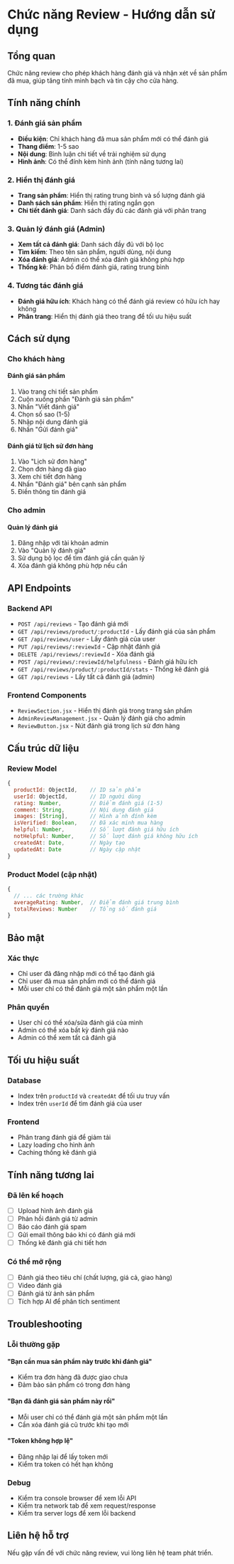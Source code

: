 # Chức năng Review - Hướng dẫn sử dụng

## Tổng quan
Chức năng review cho phép khách hàng đánh giá và nhận xét về sản phẩm đã mua, giúp tăng tính minh bạch và tin cậy cho cửa hàng.

## Tính năng chính

### 1. Đánh giá sản phẩm
- **Điều kiện**: Chỉ khách hàng đã mua sản phẩm mới có thể đánh giá
- **Thang điểm**: 1-5 sao
- **Nội dung**: Bình luận chi tiết về trải nghiệm sử dụng
- **Hình ảnh**: Có thể đính kèm hình ảnh (tính năng tương lai)

### 2. Hiển thị đánh giá
- **Trang sản phẩm**: Hiển thị rating trung bình và số lượng đánh giá
- **Danh sách sản phẩm**: Hiển thị rating ngắn gọn
- **Chi tiết đánh giá**: Danh sách đầy đủ các đánh giá với phân trang

### 3. Quản lý đánh giá (Admin)
- **Xem tất cả đánh giá**: Danh sách đầy đủ với bộ lọc
- **Tìm kiếm**: Theo tên sản phẩm, người dùng, nội dung
- **Xóa đánh giá**: Admin có thể xóa đánh giá không phù hợp
- **Thống kê**: Phân bố điểm đánh giá, rating trung bình

### 4. Tương tác đánh giá
- **Đánh giá hữu ích**: Khách hàng có thể đánh giá review có hữu ích hay không
- **Phân trang**: Hiển thị đánh giá theo trang để tối ưu hiệu suất

## Cách sử dụng

### Cho khách hàng

#### Đánh giá sản phẩm
1. Vào trang chi tiết sản phẩm
2. Cuộn xuống phần "Đánh giá sản phẩm"
3. Nhấn "Viết đánh giá"
4. Chọn số sao (1-5)
5. Nhập nội dung đánh giá
6. Nhấn "Gửi đánh giá"

#### Đánh giá từ lịch sử đơn hàng
1. Vào "Lịch sử đơn hàng"
2. Chọn đơn hàng đã giao
3. Xem chi tiết đơn hàng
4. Nhấn "Đánh giá" bên cạnh sản phẩm
5. Điền thông tin đánh giá

### Cho admin

#### Quản lý đánh giá
1. Đăng nhập với tài khoản admin
2. Vào "Quản lý đánh giá"
3. Sử dụng bộ lọc để tìm đánh giá cần quản lý
4. Xóa đánh giá không phù hợp nếu cần

## API Endpoints

### Backend API
- `POST /api/reviews` - Tạo đánh giá mới
- `GET /api/reviews/product/:productId` - Lấy đánh giá của sản phẩm
- `GET /api/reviews/user` - Lấy đánh giá của user
- `PUT /api/reviews/:reviewId` - Cập nhật đánh giá
- `DELETE /api/reviews/:reviewId` - Xóa đánh giá
- `POST /api/reviews/:reviewId/helpfulness` - Đánh giá hữu ích
- `GET /api/reviews/product/:productId/stats` - Thống kê đánh giá
- `GET /api/reviews` - Lấy tất cả đánh giá (admin)

### Frontend Components
- `ReviewSection.jsx` - Hiển thị đánh giá trong trang sản phẩm
- `AdminReviewManagement.jsx` - Quản lý đánh giá cho admin
- `ReviewButton.jsx` - Nút đánh giá trong lịch sử đơn hàng

## Cấu trúc dữ liệu

### Review Model
```javascript
{
  productId: ObjectId,    // ID sản phẩm
  userId: ObjectId,       // ID người dùng
  rating: Number,         // Điểm đánh giá (1-5)
  comment: String,        // Nội dung đánh giá
  images: [String],       // Hình ảnh đính kèm
  isVerified: Boolean,    // Đã xác minh mua hàng
  helpful: Number,        // Số lượt đánh giá hữu ích
  notHelpful: Number,     // Số lượt đánh giá không hữu ích
  createdAt: Date,        // Ngày tạo
  updatedAt: Date         // Ngày cập nhật
}
```

### Product Model (cập nhật)
```javascript
{
  // ... các trường khác
  averageRating: Number,  // Điểm đánh giá trung bình
  totalReviews: Number    // Tổng số đánh giá
}
```

## Bảo mật

### Xác thực
- Chỉ user đã đăng nhập mới có thể tạo đánh giá
- Chỉ user đã mua sản phẩm mới có thể đánh giá
- Mỗi user chỉ có thể đánh giá một sản phẩm một lần

### Phân quyền
- User chỉ có thể xóa/sửa đánh giá của mình
- Admin có thể xóa bất kỳ đánh giá nào
- Admin có thể xem tất cả đánh giá

## Tối ưu hiệu suất

### Database
- Index trên `productId` và `createdAt` để tối ưu truy vấn
- Index trên `userId` để tìm đánh giá của user

### Frontend
- Phân trang đánh giá để giảm tải
- Lazy loading cho hình ảnh
- Caching thống kê đánh giá

## Tính năng tương lai

### Đã lên kế hoạch
- [ ] Upload hình ảnh đánh giá
- [ ] Phản hồi đánh giá từ admin
- [ ] Báo cáo đánh giá spam
- [ ] Gửi email thông báo khi có đánh giá mới
- [ ] Thống kê đánh giá chi tiết hơn

### Có thể mở rộng
- [ ] Đánh giá theo tiêu chí (chất lượng, giá cả, giao hàng)
- [ ] Video đánh giá
- [ ] Đánh giá từ ảnh sản phẩm
- [ ] Tích hợp AI để phân tích sentiment

## Troubleshooting

### Lỗi thường gặp

#### "Bạn cần mua sản phẩm này trước khi đánh giá"
- Kiểm tra đơn hàng đã được giao chưa
- Đảm bảo sản phẩm có trong đơn hàng

#### "Bạn đã đánh giá sản phẩm này rồi"
- Mỗi user chỉ có thể đánh giá một sản phẩm một lần
- Cần xóa đánh giá cũ trước khi tạo mới

#### "Token không hợp lệ"
- Đăng nhập lại để lấy token mới
- Kiểm tra token có hết hạn không

### Debug
- Kiểm tra console browser để xem lỗi API
- Kiểm tra network tab để xem request/response
- Kiểm tra server logs để xem lỗi backend

## Liên hệ hỗ trợ
Nếu gặp vấn đề với chức năng review, vui lòng liên hệ team phát triển.
